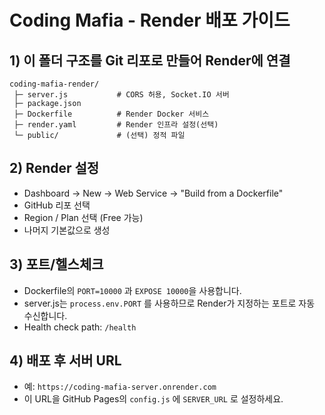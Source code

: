 
# Coding Mafia - Render 배포 가이드

## 1) 이 폴더 구조를 Git 리포로 만들어 Render에 연결
```
coding-mafia-render/
 ├─ server.js           # CORS 허용, Socket.IO 서버
 ├─ package.json
 ├─ Dockerfile          # Render Docker 서비스
 ├─ render.yaml         # Render 인프라 설정(선택)
 └─ public/             # (선택) 정적 파일
```

## 2) Render 설정
- Dashboard → New → Web Service → "Build from a Dockerfile"
- GitHub 리포 선택
- Region / Plan 선택 (Free 가능)
- 나머지 기본값으로 생성

## 3) 포트/헬스체크
- Dockerfile의 `PORT=10000` 과 `EXPOSE 10000`을 사용합니다.
- server.js는 `process.env.PORT` 를 사용하므로 Render가 지정하는 포트로 자동 수신합니다.
- Health check path: `/health`

## 4) 배포 후 서버 URL
- 예: `https://coding-mafia-server.onrender.com`
- 이 URL을 GitHub Pages의 `config.js` 에 `SERVER_URL` 로 설정하세요.
